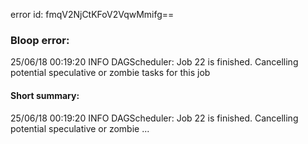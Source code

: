 error id: fmqV2NjCtKFoV2VqwMmifg==
### Bloop error:

25/06/18 00:19:20 INFO DAGScheduler: Job 22 is finished. Cancelling potential speculative or zombie tasks for this job
#### Short summary: 

25/06/18 00:19:20 INFO DAGScheduler: Job 22 is finished. Cancelling potential speculative or zombie ...